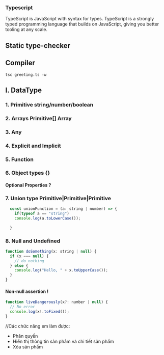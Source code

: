 ### Typescript 
TypeScript is JavaScript with syntax for types.
TypeScript is a strongly typed programming language that builds on JavaScript, giving you better tooling at any scale.

## Static type-checker
## Compiler
```
tsc greeting.ts -w
```

## I. DataType
### 1. Primitive string/number/boolean
### 2. Arrays Primitive[] Array<Primitive>
### 3. Any
### 4. Explicit and Implicit
### 5. Function
### 6. Object types {}
#### Optional Properties ?
### 7. Union type Primitive|Primitive|Primitive
```javascript
  const unionFunction = (a: string | number) => {
    if(typeof a == "string")
    console.log(a.toLowerCase());
    
  }
```
### 8. Null and Undefined
```javascript
function doSomething(x: string | null) {
  if (x === null) {
    // do nothing
  } else {
    console.log("Hello, " + x.toUpperCase());
  }
}

```
#### Non-null assertion !
```javascript
function liveDangerously(x?: number | null) {
  // No error
  console.log(x!.toFixed());
}
```
//Các chức năng em làm được:
- Phân quyền 
- Hiển thị thông tin sản phẩm và chi tiết sản phẩm 
- Xóa sản phẩm

